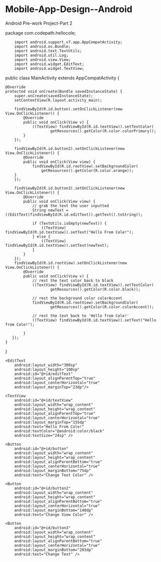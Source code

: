 # Mobile-App-Design--Android
 Android Pre-work Project-Part 2
 
 package com.codepath.hellocole;

        import android.support.v7.app.AppCompatActivity;
        import android.os.Bundle;
        import android.text.TextUtils;
        import android.util.Log;
        import android.view.View;
        import android.widget.EditText;
        import android.widget.TextView;

public class MainActivity extends AppCompatActivity {

    @Override
    protected void onCreate(Bundle savedInstanceState) {
        super.onCreate(savedInstanceState);
        setContentView(R.layout.activity_main);

        findViewById(R.id.button).setOnClickListener(new View.OnClickListener() {
            @Override
            public void onClick(View v) {
                ((TextView) findViewById(R.id.textView)).setTextColor(
                        getResources().getColor(R.color.colorPrimary));
            }
        });

        findViewById(R.id.button2).setOnClickListener(new View.OnClickListener() {
            @Override
            public void onClick(View view) {
                findViewById(R.id.rootView).setBackgroundColor(
                    getResources().getColor(R.color.orange));
        }
        });

        findViewById(R.id.button3).setOnClickListener(new View.OnClickListener() {
            @Override
            public void onClick(View view) {
                // grab the text the user inputted
                String newText = ((EditText)findViewById(R.id.editText)).getText().toString();

                if (TextUtils.isEmpty(newText)) {
                    ((TextView) findViewById(R.id.textView)).setText("Hello From Cole!");
                } else {
                    ((TextView) findViewById(R.id.textView)).setText(newText);
                }
            }
        });
        findViewById(R.id.rootView).setOnClickListener(new View.OnClickListener() {
            @Override
            public void onClick(View v) {
                // rest the text color back to black
                ((TextView) findViewById(R.id.textView)).setTextColor(
                        getResources().getColor(R.color.black));

                // rest the background color colorAccent
                findViewById(R.id.rootView).setBackgroundColor(
                        getResources().getColor(R.color.colorAccent));

                // rest the text back to 'Hello from Cole!'
                ((TextView) findViewById(R.id.textView)).setText("Hello from Cole!");

            }
       });
    }
}
<?xml version="1.0" encoding="utf-8"?>
<RelativeLayout xmlns:android="http://schemas.android.com/apk/res/android"
    xmlns:app="http://schemas.android.com/apk/res-auto"
    xmlns:tools="http://schemas.android.com/tools"
    android:layout_width="match_parent"
    android:id="@+id/rootView"
    android:background="@color/colorAccent"
    android:layout_height="match_parent"
    tools:context=".MainActivity">
    
    <EditText
        android:layout_width="300sp"
        android:layout_height="100sp"
        android:id="@+id/editText"
        android:layout_alignParentTop="true"
        android:layout_centerHorizontal="true"
        android:layout_marginTop="23dp"/>

    <TextView
        android:id="@+id/textView"
        android:layout_width="wrap_content"
        android:layout_height="wrap_content"
        android:layout_alignParentTop="true"
        android:layout_centerHorizontal="true"
        android:layout_marginTop="155dp"
        android:text="Hello From Cole!"
        android:textColor="@android:color/black"
        android:textSize="24sp" />

    <Button
        android:id="@+id/button"
        android:layout_width="wrap_content"
        android:layout_height="wrap_content"
        android:layout_alignParentBottom="true"
        android:layout_centerHorizontal="true"
        android:layout_marginBottom="75dp"
        android:text="Change Text Color" />

    <Button
        android:id="@+id/button2"
        android:layout_width="wrap_content"
        android:layout_height="wrap_content"
        android:layout_alignParentBottom="true"
        android:layout_centerHorizontal="true"
        android:layout_marginBottom="140dp"
        android:text="Change View Color" />

    <Button
        android:id="@+id/button3"
        android:layout_width="wrap_content"
        android:layout_height="wrap_content"
        android:layout_alignParentBottom="true"
        android:layout_centerHorizontal="true"
        android:layout_marginBottom="203dp"
        android:text="Change Text" />
</RelativeLayout>

